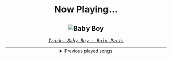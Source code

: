 <div align="center"> 
<h1>Now Playing...</h1>

![Baby Boy](https://i.scdn.co/image/ab67616d00001e027001157614fc90ec73d5c2cd)
--
_<samp><a href="https://open.spotify.com/track/7Defx7TAl7RRYZeS9FXkPX">Track: Baby Boy - Rain Paris</a></samp>_

<div style="border: 1px #4B5054 solid"></div>
<details>
  <summary>
    Previous played songs
  </summary>
  <table>
    <thead>
      <tr>
        <th>
          Artist
        </th>
        <th>
          Song
        </th>
        <th>
          Link
        </th>
      </tr>
    </thead>
    <tbody>
      <tr><td>Rain Paris</td><td>Baby Boy</td><td><a href="https://open.spotify.com/track/7Defx7TAl7RRYZeS9FXkPX">https://open.spotify.com/track/7Defx7TAl7RRYZeS9FXkPX</a></td></tr><tr><td>Rain Paris</td><td>Baby Boy</td><td><a href="https://open.spotify.com/track/7Defx7TAl7RRYZeS9FXkPX">https://open.spotify.com/track/7Defx7TAl7RRYZeS9FXkPX</a></td></tr><tr><td>Rain Paris</td><td>Baby Boy</td><td><a href="https://open.spotify.com/track/7Defx7TAl7RRYZeS9FXkPX">https://open.spotify.com/track/7Defx7TAl7RRYZeS9FXkPX</a></td></tr><tr><td>Rain Paris</td><td>Baby Boy</td><td><a href="https://open.spotify.com/track/7Defx7TAl7RRYZeS9FXkPX">https://open.spotify.com/track/7Defx7TAl7RRYZeS9FXkPX</a></td></tr><tr><td>Concrete Castles</td><td>So Addicted</td><td><a href="https://open.spotify.com/track/72481BV5mKDaDStZ9cTaAR">https://open.spotify.com/track/72481BV5mKDaDStZ9cTaAR</a></td></tr><tr><td>Of Virtue</td><td>Sinner</td><td><a href="https://open.spotify.com/track/2Pf0u0mhGSxayM79Vy4LoT">https://open.spotify.com/track/2Pf0u0mhGSxayM79Vy4LoT</a></td></tr><tr><td>Self Deception</td><td>Fight Fire With Gasoline</td><td><a href="https://open.spotify.com/track/78frUxVotRtpMrNMcyYtns">https://open.spotify.com/track/78frUxVotRtpMrNMcyYtns</a></td></tr><tr><td>Daughtry</td><td>Separate Ways (Worlds Apart)</td><td><a href="https://open.spotify.com/track/7goFhrbCC2m2HI3EbBYgU4">https://open.spotify.com/track/7goFhrbCC2m2HI3EbBYgU4</a></td></tr><tr><td>Catch Your Breath</td><td>Dial Tone</td><td><a href="https://open.spotify.com/track/5tX5qGeEImk2CZYyGHrq9I">https://open.spotify.com/track/5tX5qGeEImk2CZYyGHrq9I</a></td></tr><tr><td>Motionless In White</td><td>Masterpiece</td><td><a href="https://open.spotify.com/track/3c9kVsKF68xMzlS0NikVn3">https://open.spotify.com/track/3c9kVsKF68xMzlS0NikVn3</a></td></tr><tr><td>Citizen Soldier</td><td>Afterlife</td><td><a href="https://open.spotify.com/track/7bKfDP3DQQMmybmvoLtNLC">https://open.spotify.com/track/7bKfDP3DQQMmybmvoLtNLC</a></td></tr><tr><td>Sick Puppies</td><td>You're Going Down</td><td><a href="https://open.spotify.com/track/5FQXMRDSTkn9fowDJ3kZo8">https://open.spotify.com/track/5FQXMRDSTkn9fowDJ3kZo8</a></td></tr><tr><td>Drowning Pool</td><td>One Finger and a Fist</td><td><a href="https://open.spotify.com/track/6PdEKf8CyyZfrFAGFi37gb">https://open.spotify.com/track/6PdEKf8CyyZfrFAGFi37gb</a></td></tr><tr><td>Line So Thin</td><td>Done With Everything</td><td><a href="https://open.spotify.com/track/5iJ4r3UYxNwJFX0dkV3QAr">https://open.spotify.com/track/5iJ4r3UYxNwJFX0dkV3QAr</a></td></tr><tr><td>Jonathan Young</td><td>Answer the Call (Inspired by Baldur's Gate 3)</td><td><a href="https://open.spotify.com/track/3lkPEtbMmwKucCEK78eLkn">https://open.spotify.com/track/3lkPEtbMmwKucCEK78eLkn</a></td></tr><tr><td>Pendulum</td><td>Halo - Matt Tuck Rework</td><td><a href="https://open.spotify.com/track/0rfqxtRF6WGPsskq9uOQnd">https://open.spotify.com/track/0rfqxtRF6WGPsskq9uOQnd</a></td></tr><tr><td>Orbit Culture</td><td>Redfog</td><td><a href="https://open.spotify.com/track/24iBRrfYfUjhq8dhBLTQwm">https://open.spotify.com/track/24iBRrfYfUjhq8dhBLTQwm</a></td></tr><tr><td>Orbit Culture</td><td>Strangler</td><td><a href="https://open.spotify.com/track/0345Z4kkjvOGZRvZMo5Vqd">https://open.spotify.com/track/0345Z4kkjvOGZRvZMo5Vqd</a></td></tr><tr><td>Rain Paris</td><td>Baby Boy</td><td><a href="https://open.spotify.com/track/7Defx7TAl7RRYZeS9FXkPX">https://open.spotify.com/track/7Defx7TAl7RRYZeS9FXkPX</a></td></tr><tr><td>Peyton Parrish</td><td>Bet On It</td><td><a href="https://open.spotify.com/track/3uAXB98Ow7vKBXuq9VSEtP">https://open.spotify.com/track/3uAXB98Ow7vKBXuq9VSEtP</a></td></tr>
    </tbody>
  </table>
</details>

</div>
